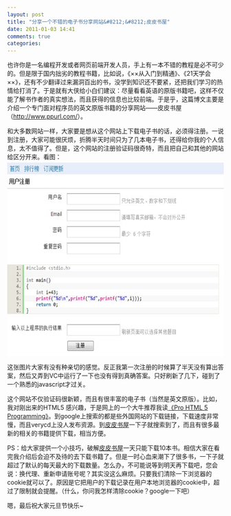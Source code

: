 ```yaml
---
layout: post
title: "分享一个不错的电子书分享网站&#8212;&#8212;皮皮书屋"
date: 2011-01-03 14:41
comments: true
categories: 
---
```

<p>也许你是一名编程开发或者网页前端开发人员，手上有一本不错的教程是必不可少的。但是限于国内拙劣的教程书籍，比如说，《××从入门到精通》、《21天学会××》，还有不少翻译过来漏洞百出的书，没学到知识还不要紧，还把我们学习的热情给打消了。于是就有大侠给小白们建议：尽量看看英语的原版书籍吧，这样不仅能了解书作者的真实想法，而且获得的信息也比较前端。于是乎，这篇博文主要是介绍一个专门面对程序员的英文原版书籍的分享网站——皮皮书屋（<a href="http://www.ppurl.com/">http://www.ppurl.com/</a>）。</p>  <p>和大多数网站一样，大家要是想从这个网站上下载电子书的话，必须得注册。一说到注册，大家可能很厌烦，折腾半天时间只为了几本电子书，还得给你我的个人信息，太不值得了。但是，这个网站的注册验证码很奇特，而且把自己和其他的网站给区分开来。<!--more-->看图：<a href="http://www.ppurl.com/"><img style="border-bottom: 0px; border-left: 0px; display: block; float: none; margin-left: auto; border-top: 0px; margin-right: auto; border-right: 0px" title="皮皮书屋" border="0" alt="皮皮书屋" src="/static/images/2011/01/ef1769c39af4.jpg" width="620" height="455" /></a> </p>  <p>这张图片大家有没有种亲切的感觉。反正我第一次注册的时候算了半天没有算出答案，然后又弄到VC中运行了一下也没有得到真确答案。只好刷新了几下，碰到了一个熟悉的javascript才过关。</p>  <p>这个网站不仅验证码很新颖，而且有很丰富的电子书（当然是英文原版）。比如，我对刚出来的HTML5 感兴趣，于是网上的一个大牛推荐我读<a href="http://www.amazon.com/Pro-HTML5-Programming-Application-Development/dp/1430227907/ref=sr_1_1?ie=UTF8&amp;s=books&amp;qid=1294036004&amp;sr=1-1" target="_blank">《Pro HTML 5 Programming》</a>。到google上搜索的都是些外国网站的下载链接，下载速度非常慢，而且verycd上没人发布资源。到<a href="http://www.ppurl.com/" target="_blank">皮皮书屋</a>一下子就搜索到了，而且有很多最新的相关的书籍提供下载，相当方便。</p>  <p>PS：给大家提供一个小技巧，破解<a href="http://www.ppurl.com/" target="_blank">皮皮书屋</a>一天只能下载10本书。相信大家在看完我介绍后会迫不及待的去下载书籍了。但是一时心血来潮下了很多书，一下子就超过了默认的每天最大的下载数量。怎么办，不可能说等到明天再下载吧，您会说：换代理、重新申请账号呢？其实没这么麻烦。只要我们清除一下浏览器的cookie就可以了。原因是它把用户的下载记录在用户本地浏览器的cookie中，超过了限制就会提醒。（什么，你问我怎样清除cookie？google一下吧）</p>  <p>嗯，最后祝大家元旦节快乐~</p>